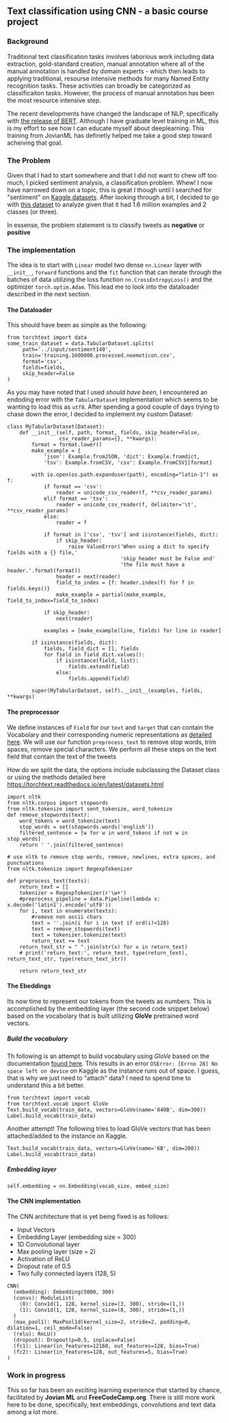 ## Text classification using CNN - a basic course project

### Background
Traditional text classification tasks involves laborious work including data extraction, gold-standard creation, manual annotation where all of the manual annotation is handled by domain experts - which then leads to applying traditional, resourse intensive methods for many Named Entity recognition tasks. These activities can broadly be categorized as classificaiton tasks. However, the process of manual annotation has been the most resource intensive step.

The recent developments have changed the landscape of NLP, specifically with [the release of BERT](https://github.com/google-research/bert). Although I have graduate level training in ML, this is my effort to see how I can educate myself about deeplearning. This training from JovianML has definetly helped me take a good step toward acheiving that goal.

### The Problem 

Given that I had to start somewhere and that I did not want to chew off too much, I picked sentiment analysis, a classification problem. Whew! I now have narrowed down on a topic, this is great I though until I searched for "sentiment" on [Kaggle datasets](https://www.kaggle.com/datasets?search=sentiment). After looking through a bit, I decided to go with [this dataset](https://www.kaggle.com/kazanova/sentiment140) to analyze given that it had 1.6 million examples and 2 classes (or three).

In essense, the problem statement is to classify tweets as **negative** or **positive**

### The implementation

The idea is to start with `Linear` model two dense `nn.Linear` layer with `__init__`, `forward` functions and the `fit` function that can iterate through the batches of data utilizing the loss function `nn.CrossEntropyLoss()` and the optimizer `torch.optim.Adam`. This lead me to look into the dataloader described in the next section.

#### The Dataloader

This should have been as simple as the following:

```
from torchtext import data
some_train_dataset = data.TabularDataset.splits(
     path='../input/sentiment140',
     train='training.1600000.processed.noemoticon.csv',
     format='csv',
     fields=fields,
     skip_header=False
)
```

As you may have noted that I used *should have been*, I encountered an endoding error with the `TabularDataset` implementation which seems to be wanting to load this as `utf8`. After spending a good couple of days trying to chase down the error, I decided to implement my custom Dataset:

```
class MyTabularDataset(Dataset):
    def __init__(self, path, format, fields, skip_header=False,
                 csv_reader_params={}, **kwargs):
        format = format.lower()
        make_example = {
            'json': Example.fromJSON, 'dict': Example.fromdict,
            'tsv': Example.fromCSV, 'csv': Example.fromCSV}[format]

        with io.open(os.path.expanduser(path), encoding="latin-1") as f:
            if format == 'csv':
                reader = unicode_csv_reader(f, **csv_reader_params)
            elif format == 'tsv':
                reader = unicode_csv_reader(f, delimiter='\t', **csv_reader_params)
            else:
                reader = f

            if format in ['csv', 'tsv'] and isinstance(fields, dict):
                if skip_header:
                    raise ValueError('When using a dict to specify fields with a {} file,'
                                     'skip_header must be False and'
                                     'the file must have a header.'.format(format))
                header = next(reader)
                field_to_index = {f: header.index(f) for f in fields.keys()}
                make_example = partial(make_example, field_to_index=field_to_index)

            if skip_header:
                next(reader)

            examples = [make_example(line, fields) for line in reader]

        if isinstance(fields, dict):
            fields, field_dict = [], fields
            for field in field_dict.values():
                if isinstance(field, list):
                    fields.extend(field)
                else:
                    fields.append(field)

        super(MyTabularDataset, self).__init__(examples, fields, **kwargs)
```

#### The preprocessor

We define instances of `Field` for our `text` and `target` that can contain the Vocabolary and their corresponding numeric representations as [detailed here](https://torchtext.readthedocs.io/en/latest/data.html#field). We will use our function `preprocess_text` to remove stop words, trim spaces, remove special characters. We perform all these steps on the text field that contain the text of the tweets


How do we split the data, the options include subclassing the Dataset class or using the methods detailed here https://torchtext.readthedocs.io/en/latest/datasets.html

```
import nltk
from nltk.corpus import stopwords
from nltk.tokenize import sent_tokenize, word_tokenize
def remove_stopwords(text):
    word_tokens = word_tokenize(text) 
    stop_words = set(stopwords.words('english'))
    filtered_sentence = [w for w in word_tokens if not w in stop_words]           
    return ' '.join(filtered_sentence)
    
# use nltk to remove stop words, remove, newlines, extra spaces, and punctuations
from nltk.tokenize import RegexpTokenizer

def preprocess_text(texts):
    return_text = []
    tokenizer = RegexpTokenizer(r'\w+')
    #preprocess_pipeline = data.Pipeline(lambda x: x.decode('latin1').encode('utf8'))
    for i, text in enumerate(texts):
        #remove non ascii chars
        text = ''.join(i for i in text if ord(i)<128)
        text = remove_stopwords(text)
        text = tokenizer.tokenize(text)
        return_text += text
    return_text_str = " ".join(str(x) for x in return_text)
    # print('return_text:', return_text, type(return_text), return_text_str, type(return_text_str))

    return return_text_str
```

#### The Ebeddings

Its now time to represent our tokens from the tweets as numbers. This is accomplished by the embedding layer (the second code snippet below) based on the vocabolary that is built utilizing **GloVe** pretrained word vectors.

##### Build the vocabulary
Th following is an attempt to build vocabulary using *GloVe* based on the documentation [found here](https://pytorch.org/text/datasets.html). This results in an error `OSError: [Errno 28] No space left on device` on Kaggle as the instance runs out of space. I guess, that is why we just need to "attach" data? I need to spend time to understand this a bit better.

```
from torchtext import vocab
from torchtext.vocab import GloVe
Text.build_vocab(train_data, vectors=GloVe(name='840B', dim=300))
Label.build_vocab(train_data)
```

Another attempt! The following tries to load GloVe vectors that has been attached/added to the instance on Kaggle. 

```
Text.build_vocab(train_data, vectors=GloVe(name='6B', dim=200))
Label.build_vocab(train_data)
```


##### Embedding layer

```
self.embedding = nn.Embedding(vocab_size, embed_size)
```

#### The CNN implementation

The CNN architecture that is yet being fixed is as follows:

- Input Vectors
- Embedding Layer (embedding size = 300)
- 1D Convolutional layer
- Max pooling layer (size = 2)
- Activation of ReLU
- Dropout rate of 0.5
- Two fully connected layers (128, 5)

```
CNN(
  (embedding): Embedding(5000, 300)
  (convs): ModuleList(
    (0): Conv1d(1, 128, kernel_size=(3, 300), stride=(1,))
    (1): Conv1d(1, 128, kernel_size=(8, 300), stride=(1,))
  )
  (max_pool1): MaxPool1d(kernel_size=2, stride=2, padding=0, dilation=1, ceil_mode=False)
  (relu): ReLU()
  (dropout): Dropout(p=0.5, inplace=False)
  (fc1): Linear(in_features=12160, out_features=128, bias=True)
  (fc2): Linear(in_features=128, out_features=5, bias=True)
)
```

### Work in progress

This so far has been an exciting learning experience that started by chance, facilitated by **Jovian ML** and **FreeCodeCamp.org**. There is still more work here to be done, specifically, text embeddings, convolutions and text data among a lot more.
